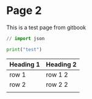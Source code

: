 # Page 2

This is a test page from gitbook



```python
// import json

print("test")
```

| Heading 1 | Heading 2 |
| --------- | --------- |
| row 1     | row 1 2   |
| row 2     | row 2 2   |
|           |           |
